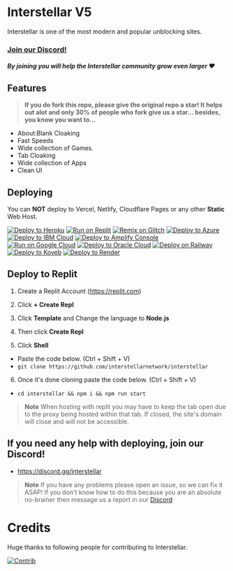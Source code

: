 # Interstellar V5

Interstellar is one of the most modern and popular unblocking sites. 

### [Join our Discord!](https://discord.gg/interstellar)
##### By joining you will help the Interstellar community grow even larger ❤
## Features


> **If you do fork this repo, please give the original repo a star! It helps out alot and only 30% of people who fork give us a star... besides, you know you want to...**

- About:Blank Cloaking
- Fast Speeds 
- Wide collection of Games.
- Tab Cloaking
- Wide collection of Apps
- Clean UI

## Deploying

You can **NOT** deploy to Vercel, Netlify, Cloudflare Pages or any other **Static** Web Host.

<a target="_blank" href="https://heroku.com/deploy/?template=https://github.com/interstellarnetwork/interstellar"><img alt="Deploy to Heroku" src="https://binbashbanana.github.io/deploy-buttons/buttons/remade/heroku.svg"></a>
<a target="_blank" href="https://replit.com/github/interstellarnetwork/interstellar"><img alt="Run on Replit" src="https://binbashbanana.github.io/deploy-buttons/buttons/remade/replit.svg"></a>
<a target="_blank" href="https://glitch.com/edit/#!/import/github/interstellarnetwork/interstellar"><img alt="Remix on Glitch" src="https://binbashbanana.github.io/deploy-buttons/buttons/remade/glitch.svg"></a>
<a target="_blank" href="https://portal.azure.com/#create/Microsoft.Template/uri/https%3A%2F%2Fraw.githubusercontent.com%2FAzure%2Fazure-quickstart-templates%2Fmaster%2Fquickstarts%2Fmicrosoft.web%2Fwebapp-linux-node%2Fazuredeploy.json"><img alt="Deploy to Azure" src="https://binbashbanana.github.io/deploy-buttons/buttons/remade/azure.svg"></a>
<a target="_blank" href="https://cloud.ibm.com/devops/setup/deploy?repository=https://github.com/interstellarnetwork/interstellar"><img alt="Deploy to IBM Cloud" src="https://binbashbanana.github.io/deploy-buttons/buttons/remade/ibmcloud.svg"></a>
<a target="_blank" href="https://console.aws.amazon.com/amplify/home#/deploy?repo=https://github.com/interstellarnetwork/interstellar"><img alt="Deploy to Amplify Console" src="https://binbashbanana.github.io/deploy-buttons/buttons/remade/amplifyconsole.svg"></a>
<a target="_blank" href="https://deploy.cloud.run/?git_repo=https://github.com/interstellarnetwork/interstellar"><img alt="Run on Google Cloud" src="https://binbashbanana.github.io/deploy-buttons/buttons/remade/googlecloud.svg"></a>
<a target="_blank" href="https://cloud.oracle.com/resourcemanager/stacks/create?zipUrl=https://github.com/interstellarnetwork/interstellar/archive/refs/heads/main.zip"><img alt="Deploy to Oracle Cloud" src="https://binbashbanana.github.io/deploy-buttons/buttons/remade/oraclecloud.svg"></a>
<a target="_blank" href="https://railway.app/new/template?template=https://github.com/interstellarnetwork/interstellar"><img alt="Deploy on Railway" src="https://binbashbanana.github.io/deploy-buttons/buttons/remade/railway.svg"></a>
<a target="_blank" href="https://app.koyeb.com/deploy?type=git&repository=github.com/interstellarnetwork/interstellar"><img alt="Deploy to Koyeb" src="https://binbashbanana.github.io/deploy-buttons/buttons/remade/koyeb.svg"></a>
<a target="_blank" href="https://render.com/deploy?repo=https://github.com/interstellarnetwork/interstellar"><img alt="Deploy to Render" src="https://binbashbanana.github.io/deploy-buttons/buttons/remade/render.svg"></a>

## Deploy to Replit

1. Create a Replit Account (https://replit.com)

2. Click **+ Create Repl**

3. Click **Template** and Change the language to **Node.js**

4. Then click **Create Repl**

5. Click **Shell**
- Paste the code below. (Ctrl + Shift + V)
- `git clone https://github.com/interstellarnetwork/interstellar`

6. Once it's done cloning paste the code below. (Ctrl + Shift + V)

- ``cd interstellar && npm i && npm run start``

> **Note**
> When hosting with replit you may have to keep the tab open due to the proxy being hosted within that tab. If closed, the site's domain will close and will not be accessible.  

## If you need any help with deploying, join our Discord!
- https://discord.gg/interstellar

> **Note**
> If you have any problems please open an issue, so we can fix it ASAP!
> If you don't know how to do this because you are an absolute no-brainer then message us a report in our [Discord](https://discord.gg/interstellar)

# Credits
Huge thanks to following people for contributing to Interstellar.

[![Contrib](https://contrib.rocks/image?repo=InterstellarNetwork/Interstellar)](https://github.com/InterstellarNetwork/Interstellar/graphs/contributors)



